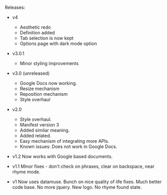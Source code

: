 Releases:

- v4 
    - Aesthetic redo
    - Definition added
    - Tab selection is now kept
    - Options page with dark mode option

- v3.0.1
    - Minor styling improvements

- v3.0 (unreleased) 
    - Google Docs now working. 
    - Resize mechanism
    - Reposition mechanism
    - Style overhaul

- v2.0
    - Style overhaul. 
    - Manifest version 3
    - Added similar meaning. 
    - Added related. 
    - Easy mechanism of integrating more APIs.
    - Known issues: Does not work in Google Docs. 

- v1.2
    Now works with Google based documents.

- v1.1
    Minor fixes - don't check on phrases, clear on backspace, near rhyme mode.

- v1 
    Now uses datamuse. Bunch on nice quality of life fixes. Much better code base. No more jquery. New logo. No rhyme found state.
